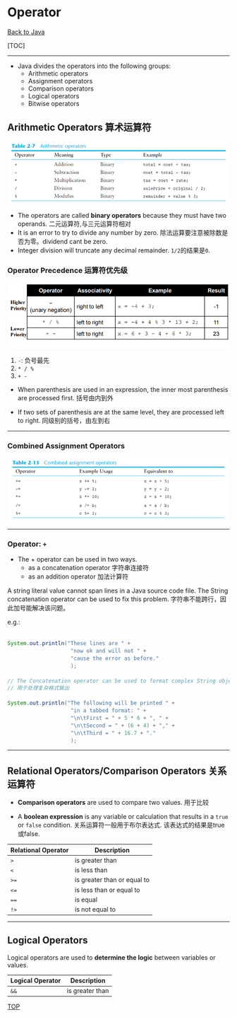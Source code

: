 # Operator

[Back to Java](../index.md)

[TOC]

---

- Java divides the operators into the following groups:
    - Arithmetic operators
    - Assignment operators
    - Comparison operators
    - Logical operators
    - Bitwise operators

## Arithmetic Operators 算术运算符

![arithmetic operator](../pic/fundamental/operator/arithmetic%20operators.png)

- The operators are called **binary operators** because they must have two operands.
    二元运算符,与三元运算符相对
&emsp;
- It is an error to try to divide any number by zero.
    除法运算要注意被除数是否为零。dividend cant be zero.
&emsp;
- Integer division will truncate any decimal remainder.
    `1/2`的结果是`0`.

### Operator Precedence 运算符优先级

![operator precedence](../pic/fundamental/operator/operator_precedence.png)

1. `-`: 负号最先
2. `* / %`
3. `+ -`

- When parenthesis are used in an expression, the inner most parenthesis are processed first.
    括号由内到外

- If two sets of parenthesis are at the same level, they are processed left to right.
    同级别的括号，由左到右

---

### Combined Assignment Operators

![combined assignment operator](../pic/fundamental/operator/combined_assignment_operator.png)

---

### Operator: `+`

- The + operator can be used in two ways.
  - as a concatenation operator 字符串连接符
  - as an addition operator 加法计算符

A string literal value cannot span lines in a Java source code file. The String concatenation operator can be used to fix this problem.
字符串不能跨行，因此加号能解决该问题。

e.g.:

```java

System.out.println("These lines are " +
                    "now ok and will not " +
                    "cause the error as before."
                    );

// The Concatenation operator can be used to format complex String objects.
// 用于处理复杂格式输出

System.out.println("The following will be printed " +
                    "in a tabbed format: " +
                    "\n\tFirst = " + 5 * 6 + ", " +
                    "\n\tSecond = " + (6 + 4) + "," +
                    "\n\tThird = " + 16.7 + "."
                    ); 

```

---

## Relational Operators/Comparison Operators 关系运算符

- **Comparison operators** are used to compare two values. 用于比较

- A **boolean expression** is any variable or
calculation that results in a `true` or `false`
condition. 关系运算符一般用于布尔表达式. 该表达式的结果是true或false.


|Relational Operator|Description|
|---|---|
|`>`|is greater than|
|`<`|is less than|
|`>=`|is greater than or equal to|
|`<=`|is less than or equal to|
|`==`|is equal|
|`!>`|is not equal to|

---

## Logical Operators

Logical operators are used to **determine the logic** between variables or values.

|Logical Operator|Description|
|---|---|
|`&&`|is greater than|




[TOP](#operator)
